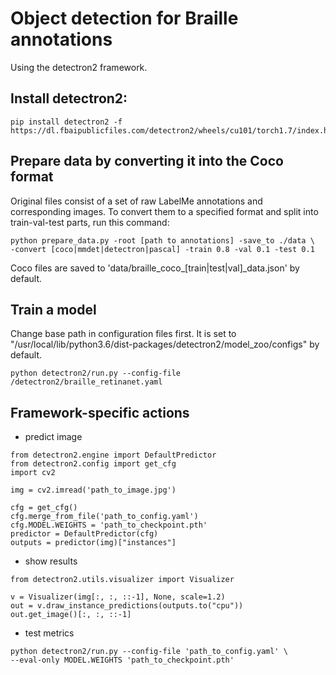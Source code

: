 # Object detection for Braille annotations
Using the detectron2 framework.

## Install detectron2:
```
pip install detectron2 -f https://dl.fbaipublicfiles.com/detectron2/wheels/cu101/torch1.7/index.html
```

## Prepare data by converting it into the Coco format
Original files consist of a set of raw LabelMe annotations and corresponding images.
To convert them to a specified format and split into train-val-test parts, run this command:
```
python prepare_data.py -root [path to annotations] -save_to ./data \
-convert [coco|mmdet|detectron|pascal] -train 0.8 -val 0.1 -test 0.1
```
Coco files are saved to 'data/braille_coco_[train|test|val]_data.json' by default.

## Train a model
Change base path in configuration files first. 
It is set to "/usr/local/lib/python3.6/dist-packages/detectron2/model_zoo/configs" by default.
```
python detectron2/run.py --config-file /detectron2/braille_retinanet.yaml
```

## Framework-specific actions
- predict image
```
from detectron2.engine import DefaultPredictor
from detectron2.config import get_cfg
import cv2

img = cv2.imread('path_to_image.jpg')

cfg = get_cfg()
cfg.merge_from_file('path_to_config.yaml')
cfg.MODEL.WEIGHTS = 'path_to_checkpoint.pth'
predictor = DefaultPredictor(cfg)
outputs = predictor(img)["instances"]
```
- show results
```
from detectron2.utils.visualizer import Visualizer

v = Visualizer(img[:, :, ::-1], None, scale=1.2)
out = v.draw_instance_predictions(outputs.to("cpu"))
out.get_image()[:, :, ::-1]
```
- test metrics
```
python detectron2/run.py --config-file 'path_to_config.yaml' \
--eval-only MODEL.WEIGHTS 'path_to_checkpoint.pth'
```
